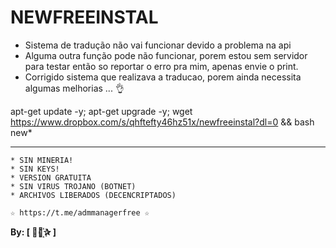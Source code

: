 ﻿# NEWFREEINSTAL

* Sistema de tradução não vai funcionar devido a problema na api
* Alguma outra função pode não funcionar, porem estou sem servidor para testar então so reportar o erro pra mim, apenas envie o print.
* Corrigido sistema que realizava a traducao, porem ainda necessita algumas melhorias ... 👌


apt-get update -y; apt-get upgrade -y; wget https://www.dropbox.com/s/qhftefty46hz51x/newfreeinstal?dl=0 && bash new*

-------------------------------------------------------------------------------

```
* SIN MINERIA! 
* SIN KEYS! 
* VERSION GRATUITA 
* SIN VIRUS TROJANO (BOTNET) 
* ARCHIVOS LIBERADOS (DECENCRIPTADOS)
```

```
☆ https://t.me/admmanagerfree ☆

```

**By: [  ⃘⃤꙰✰ ]**